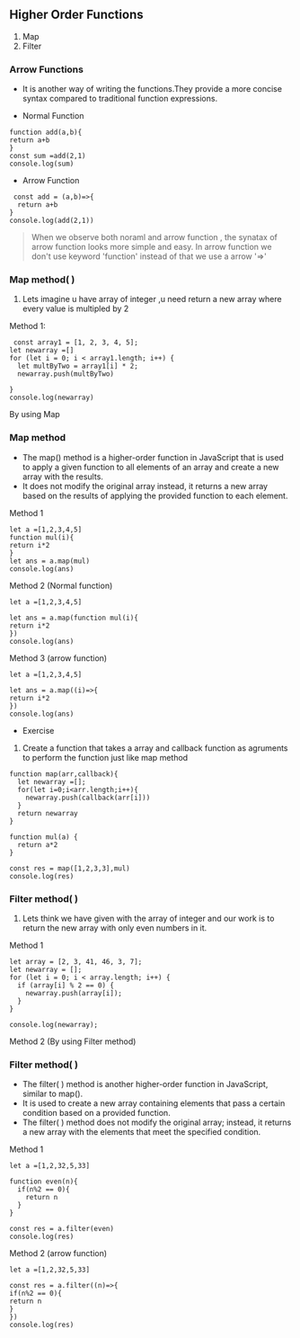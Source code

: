 ## Higher Order Functions

1. Map
2. Filter

### Arrow Functions

- It is another way of writing the functions.They provide a more concise syntax compared to traditional function expressions.

* Normal Function
```
function add(a,b){
return a+b
}
const sum =add(2,1)
console.log(sum)
```
* Arrow Function
```
 const add = (a,b)=>{
  return a+b
}
console.log(add(2,1))
```

> When we observe both noraml and arrow function , the synatax of arrow function looks more simple and easy.
> In arrow function we don't use keyword 'function' instead of that we use a arrow
'=>'


### Map method( )

1. Lets imagine u have array of integer ,u need return a new array where every value is multipled by 2

Method 1:

```
 const array1 = [1, 2, 3, 4, 5];
let newarray =[]
for (let i = 0; i < array1.length; i++) {
  let multByTwo = array1[i] * 2;
  newarray.push(multByTwo)
  
}
console.log(newarray)
```

By using Map

### Map method
* The map() method is a higher-order function in JavaScript that is used to apply a given function to all elements of an array and create a new array with the results. 
* It does not modify the original array instead, it returns a new array based on the results of applying the provided function to each element.

Method 1
```
let a =[1,2,3,4,5]
function mul(i){
return i*2
}
let ans = a.map(mul)
console.log(ans)
```

Method 2 (Normal function)

```
let a =[1,2,3,4,5]

let ans = a.map(function mul(i){
return i*2
})
console.log(ans)
```

Method 3 (arrow function)

```
let a =[1,2,3,4,5]

let ans = a.map((i)=>{
return i*2
})
console.log(ans)
```
* Exercise
1. Create a function that takes a array and callback function as agruments to perform the function just like map method

```
function map(arr,callback){
  let newarray =[];
  for(let i=0;i<arr.length;i++){
    newarray.push(callback(arr[i]))
  }
  return newarray
}

function mul(a) {
  return a*2
}

const res = map([1,2,3,3],mul)
console.log(res)
```   
### Filter method( )

1. Lets think we have given with the array of integer and our work is to return the new array with only even numbers in it.


Method 1
```
let array = [2, 3, 41, 46, 3, 7];
let newarray = [];
for (let i = 0; i < array.length; i++) {
  if (array[i] % 2 == 0) {
    newarray.push(array[i]);
  }
}

console.log(newarray);
```

Method 2 (By using Filter method)

### Filter method( )
* The filter( ) method is another higher-order function in JavaScript, similar to map().
*  It is used to create a new array containing elements that pass a certain condition based on a provided function. 
* The filter( ) method does not modify the original array; instead, it returns a new array with the elements that meet the specified condition.

Method 1
```
let a =[1,2,32,5,33]

function even(n){
  if(n%2 == 0){
    return n
  }
}

const res = a.filter(even)
console.log(res)
```
Method 2 (arrow function)
```
let a =[1,2,32,5,33]

const res = a.filter((n)=>{
if(n%2 == 0){
return n
}
})
console.log(res)
```